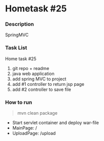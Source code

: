 # Hometask #25
### Description
SpringMVC
### Task List
Home task #25
1. git repo + readme
2. java web application
3. add spring MVC to project
4. add #1 controller to return jsp page
5. add #2 controller to save file

### How to run
> mvn clean package
* Start servlet container and deploy war-file
* MainPage: /
* UploadPage: /upload